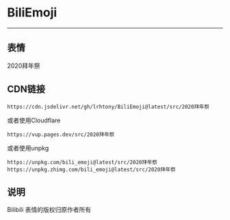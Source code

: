 # BiliEmoji
---
## 表情
2020拜年祭
## CDN链接
```
https://cdn.jsdelivr.net/gh/lrhtony/BiliEmoji@latest/src/2020拜年祭
```
或者使用Cloudflare
```
https://vup.pages.dev/src/2020拜年祭
```
或者使用unpkg
```
https://unpkg.com/bili_emoji@latest/src/2020拜年祭
https://unpkg.zhimg.com/bili_emoji@latest/src/2020拜年祭
```
## 说明
Bilibili 表情的版权归原作者所有
